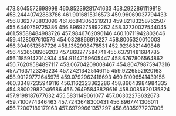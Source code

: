 473.8045572698998
460.85239281741633
458.2922861119818
458.24440742883786
461.9016815316573
459.96069037794433
456.8362773803099
461.66843053219213
459.82183258762507
455.6440759725386
456.8969275892262
458.32730027544045
461.59588484983726
457.9846762090146
460.10711942802646
459.4128097610579
454.0328866919227
458.8005320010003
456.3040512567726
458.1352998478531
452.9236821449848
456.4536508969203
457.868277584741
455.63791481684785
456.11859147014934
454.91147159605447
458.6767806564862
456.76209584897117
453.06704209008467
454.80479875947316
457.71637123246234
457.24213425146115
459.9226552920163
458.90129772645975
459.0792962418693
460.81096541439155
460.33487235949116
456.1162323362286
458.86643984984335
454.88002982046686
456.26495843829616
458.0085620135824
457.9198187677632
455.5831149061077
457.06302273632673
459.7100774346463
457.7243648300431
456.8967741306011
456.72007189179163
457.69799661357297
458.6835977237005
